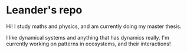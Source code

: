 # Leander's repo
Hi! I study maths and physics, and am currently doing my master thesis. 

I like dynamical systems and anything that has dynamics really. I'm currently working on patterns in ecosystems, and their interactions!

<!--
**leanderHB/leanderHB** is a ✨ _special_ ✨ repository because its `README.md` (this file) appears on your GitHub profile.

Here are some ideas to get you started:

- 🔭 I’m currently working on ...
- 🌱 I’m currently learning ...
- 👯 I’m looking to collaborate on ...
- 🤔 I’m looking for help with ...
- 💬 Ask me about ...
- 📫 How to reach me: ...
- 😄 Pronouns: ...
- ⚡ Fun fact: ...
-->
